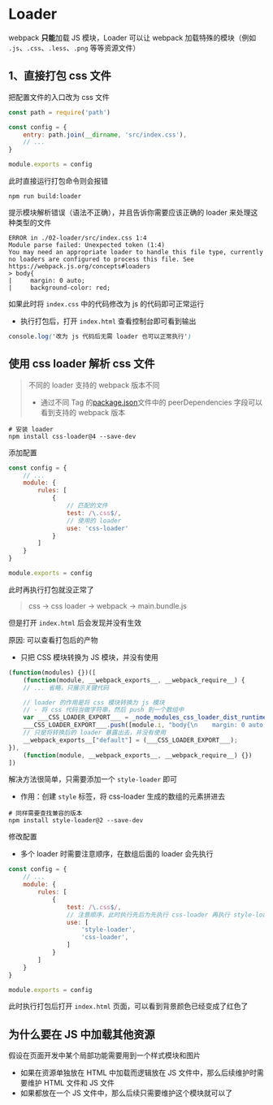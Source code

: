 # Loader

webpack **只能**加载 JS 模块，Loader 可以让 webpack 加载特殊的模块（例如 `.js`、`.css`、`.less`、`.png` 等等资源文件）

## 1、直接打包 css 文件

把配置文件的入口改为 css 文件

```js
const path = require('path')

const config = {
    entry: path.join(__dirname, 'src/index.css'),
    // ...
}

module.exports = config
```

此时直接运行打包命令则会报错

```shell
npm run build:loader
```

提示模块解析错误（语法不正确），并且告诉你需要应该正确的 loader 来处理这种类型的文件

```text
ERROR in ./02-loader/src/index.css 1:4
Module parse failed: Unexpected token (1:4)
You may need an appropriate loader to handle this file type, currently no loaders are configured to process this file. See https://webpack.js.org/concepts#loaders
> body{
|     margin: 0 auto;
|     background-color: red;
```

如果此时将 `index.css` 中的代码修改为 js 的代码即可正常运行

- 执行打包后，打开 `index.html` 查看控制台即可看到输出

```css
console.log('改为 js 代码后无需 loader 也可以正常执行')
```

## 使用 css loader 解析 css 文件

> 不同的 loader 支持的 webpack 版本不同
>
> - 通过不同 Tag 的[package.json](https://github.com/webpack-contrib/css-loader/blob/master/package.json)文件中的 peerDependencies 字段可以看到支持的 webpack 版本

```shell
# 安装 loader
npm install css-loader@4 --save-dev
```

添加配置

```js
const config = {
    // ...
    module: {
        rules: [
            {
                // 匹配的文件
                test: /\.css$/,
                // 使用的 loader
                use: 'css-loader'
            }
        ]
    }
}

module.exports = config

```

此时再执行打包就没正常了

> css -> css loader -> webpack -> main.bundle.js

但是打开 `index.html` 后会发现并没有生效

原因: 可以查看打包后的产物

- 只把 CSS 模块转换为 JS 模块，并没有使用

```js
(function(modules) {})([
    (function(module, __webpack_exports__, __webpack_require__) {
    // ... 省略，只展示关键代码

    // loader 的作用是将 css 模块转换为 js 模块
    // - 将 css 代码当做字符串，然后 push 到一个数组中
    var ___CSS_LOADER_EXPORT___ = _node_modules_css_loader_dist_runtime_api_js__WEBPACK_IMPORTED_MODULE_0___default()(false);
    ___CSS_LOADER_EXPORT___.push([module.i, "body{\n    margin: 0 auto;\n    background-color: red;\n}", ""]);
    // 只是将转换后的 loader 暴露出去，并没有使用
    __webpack_exports__["default"] = (___CSS_LOADER_EXPORT___);
}),
    (function(module, __webpack_exports__, __webpack_require__) {})
])
```

解决方法很简单，只需要添加一个 `style-loader` 即可

- 作用：创建 `style` 标签，将 css-loader 生成的数组的元素拼进去

```shell
# 同样需要查找兼容的版本
npm install style-loader@2 --save-dev
```

修改配置

- 多个 loader 时需要注意顺序，在数组后面的 loader 会先执行

```js
const config = {
    // ...
    module: {
        rules: [
            {
                test: /\.css$/,
                // 注意顺序，此时执行先后为先执行 css-loader 再执行 style-loader
                use: [
                    'style-loader',
                    'css-loader',
                ]
            }
        ]
    }
}

module.exports = config
```

此时执行打包后打开 `index.html` 页面，可以看到背景颜色已经变成了红色了

## 为什么要在 JS 中加载其他资源

假设在页面开发中某个局部功能需要用到一个样式模块和图片

- 如果在资源单独放在 HTML 中加载而逻辑放在 JS 文件中，那么后续维护时需要维护 HTML 文件和 JS 文件
- 如果都放在一个 JS 文件中，那么后续只需要维护这个模块就可以了

